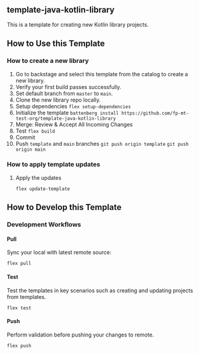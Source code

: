 ## template-java-kotlin-library

This is a template for creating new Kotlin library projects.

## How to Use this Template

### How to create a new library

1. Go to backstage and select this template from the catalog to create a new library.
2. Verify your first build passes successfully.
3. Set default branch from `master` to `main`.
5. Clone the new library repo locally.
7. Setup dependencies
    `flex setup-dependencies`
8. Initialize the template
    `battenberg install https://github.com/fp-mt-test-org/template-java-kotlin-library`
9. Merge: Review & Accept All Incoming Changes
10. Test
    `flex build`
11. Commit
12. Push `template` and `main` branches
    `git push origin template`
    `git push origin main`

### How to apply template updates

1. Apply the updates

    `flex update-template`

## How to Develop this Template

### Development Workflows

#### Pull
Sync your local with latest remote source:

    flex pull

#### Test
Test the templates in key scenarios such as creating and updating projects from templates.

    flex test

#### Push
Perform validation before pushing your changes to remote.

    flex push
